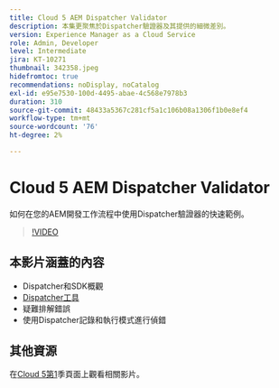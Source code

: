 ```yaml
---
title: Cloud 5 AEM Dispatcher Validator
description: 本集更聚焦於Dispatcher驗證器及其提供的細微差別。
version: Experience Manager as a Cloud Service
role: Admin, Developer
level: Intermediate
jira: KT-10271
thumbnail: 342358.jpeg
hidefromtoc: true
recommendations: noDisplay, noCatalog
exl-id: e95e7530-100d-4495-abae-4c568e7978b3
duration: 310
source-git-commit: 48433a5367c281cf5a1c106b08a1306f1b0e8ef4
workflow-type: tm+mt
source-wordcount: '76'
ht-degree: 2%

---
```


# Cloud 5 AEM Dispatcher Validator

如何在您的AEM開發工作流程中使用Dispatcher驗證器的快速範例。

>[!VIDEO](https://video.tv.adobe.com/v/342358?quality=12&learn=on)

## 本影片涵蓋的內容

+ Dispatcher和SDK概觀
+ [Dispatcher工具](https://experienceleague.adobe.com/docs/experience-manager-cloud-service/content/implementing/content-delivery/validation-debug.html)
+ 疑難排解錯誤
+ 使用Dispatcher記錄和執行模式進行偵錯

## 其他資源

在[Cloud 5第1](cloud5-season-1.md)季頁面上觀看相關影片。
